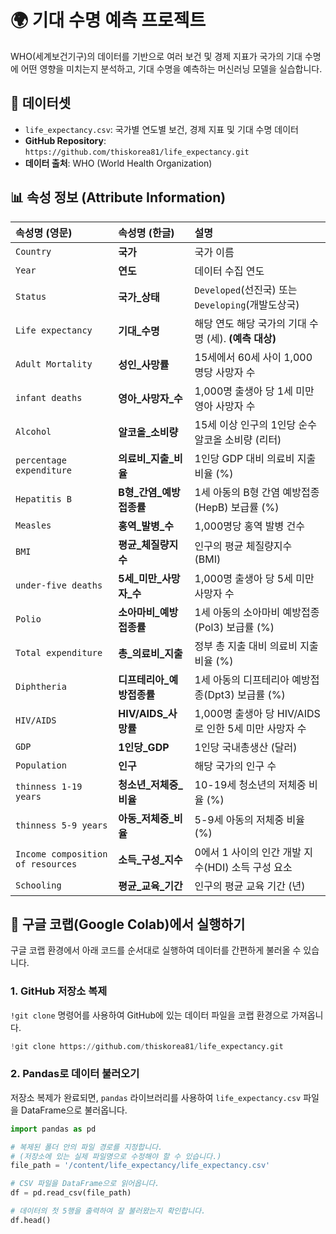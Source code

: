 # 🌍 기대 수명 예측 프로젝트

WHO(세계보건기구)의 데이터를 기반으로 여러 보건 및 경제 지표가 국가의 기대 수명에 어떤 영향을 미치는지 분석하고, 기대 수명을 예측하는 머신러닝 모델을 실습합니다.

## 📂 데이터셋

  - `life_expectancy.csv`: 국가별 연도별 보건, 경제 지표 및 기대 수명 데이터
  - **GitHub Repository**: `https://github.com/thiskorea81/life_expectancy.git`
  - **데이터 출처**: WHO (World Health Organization)

## 📊 속성 정보 (Attribute Information)

| 속성명 (영문) | 속성명 (한글) | 설명 |
| :--- | :--- | :--- |
| `Country` | **국가** | 국가 이름 |
| `Year` | **연도** | 데이터 수집 연도 |
| `Status` | **국가\_상태** | `Developed`(선진국) 또는 `Developing`(개발도상국) |
| `Life expectancy` | **기대\_수명** | 해당 연도 해당 국가의 기대 수명 (세). **(예측 대상)** |
| `Adult Mortality` | **성인\_사망률** | 15세에서 60세 사이 1,000명당 사망자 수 |
| `infant deaths` | **영아\_사망자\_수** | 1,000명 출생아 당 1세 미만 영아 사망자 수 |
| `Alcohol` | **알코올\_소비량** | 15세 이상 인구의 1인당 순수 알코올 소비량 (리터) |
| `percentage expenditure` | **의료비\_지출\_비율** | 1인당 GDP 대비 의료비 지출 비율 (%) |
| `Hepatitis B` | **B형\_간염\_예방접종률** | 1세 아동의 B형 간염 예방접종(HepB) 보급률 (%) |
| `Measles` | **홍역\_발병\_수** | 1,000명당 홍역 발병 건수 |
| `BMI` | **평균\_체질량지수** | 인구의 평균 체질량지수 (BMI) |
| `under-five deaths` | **5세\_미만\_사망자\_수** | 1,000명 출생아 당 5세 미만 사망자 수 |
| `Polio` | **소아마비\_예방접종률** | 1세 아동의 소아마비 예방접종(Pol3) 보급률 (%) |
| `Total expenditure` | **총\_의료비\_지출** | 정부 총 지출 대비 의료비 지출 비율 (%) |
| `Diphtheria` | **디프테리아\_예방접종률**| 1세 아동의 디프테리아 예방접종(Dpt3) 보급률 (%) |
| `HIV/AIDS` | **HIV/AIDS\_사망률** | 1,000명 출생아 당 HIV/AIDS로 인한 5세 미만 사망자 수 |
| `GDP` | **1인당\_GDP** | 1인당 국내총생산 (달러) |
| `Population` | **인구** | 해당 국가의 인구 수 |
| `thinness 1-19 years` | **청소년\_저체중\_비율** | 10-19세 청소년의 저체중 비율 (%) |
| `thinness 5-9 years` | **아동\_저체중\_비율** | 5-9세 아동의 저체중 비율 (%) |
| `Income composition of resources` | **소득\_구성\_지수** | 0에서 1 사이의 인간 개발 지수(HDI) 소득 구성 요소 |
| `Schooling` | **평균\_교육\_기간** | 인구의 평균 교육 기간 (년) |

## 🚀 구글 코랩(Google Colab)에서 실행하기

구글 코랩 환경에서 아래 코드를 순서대로 실행하여 데이터를 간편하게 불러올 수 있습니다.

### 1\. GitHub 저장소 복제

`!git clone` 명령어를 사용하여 GitHub에 있는 데이터 파일을 코랩 환경으로 가져옵니다.

```python
!git clone https://github.com/thiskorea81/life_expectancy.git
```

### 2\. Pandas로 데이터 불러오기

저장소 복제가 완료되면, `pandas` 라이브러리를 사용하여 `life_expectancy.csv` 파일을 DataFrame으로 불러옵니다.

```python
import pandas as pd

# 복제된 폴더 안의 파일 경로를 지정합니다.
# (저장소에 있는 실제 파일명으로 수정해야 할 수 있습니다.)
file_path = '/content/life_expectancy/life_expectancy.csv'

# CSV 파일을 DataFrame으로 읽어옵니다.
df = pd.read_csv(file_path)

# 데이터의 첫 5행을 출력하여 잘 불러왔는지 확인합니다.
df.head()
```